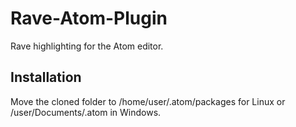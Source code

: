 # Rave-Atom-Plugin
Rave highlighting for the Atom editor.

## Installation
Move the cloned folder to /home/user/.atom/packages for Linux or /user/Documents/.atom in Windows.
